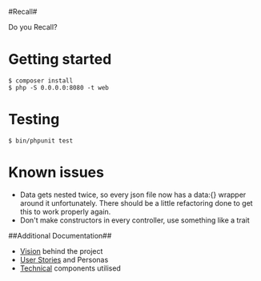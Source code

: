 #Recall#

Do you Recall?

Getting started
=======
````
$ composer install
$ php -S 0.0.0.0:8080 -t web
````

Testing
=======
````
$ bin/phpunit test
````

Known issues
=======
* Data gets nested twice, so every json file now has a data:{} wrapper around it unfortunately.
There should be a little refactoring done to get this to work properly again.
* Don't make constructors in every controller, use something like a trait


##Additional Documentation##

* [Vision](doc/Vision.md) behind the project
* [User Stories](doc/UserStories.md) and Personas
* [Technical](doc/Technical.md) components utilised
